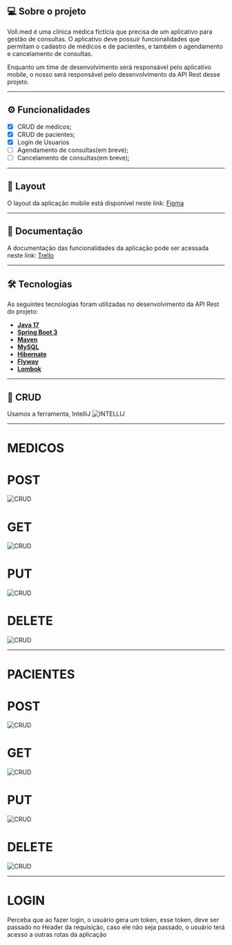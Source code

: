 ## 💻 Sobre o projeto

Voll.med é uma clínica médica fictícia que precisa de um aplicativo para gestão de consultas. O aplicativo deve possuir funcionalidades que permitam o cadastro de médicos e de pacientes, e também o agendamento e cancelamento de consultas.

Enquanto um time de desenvolvimento será responsável pelo aplicativo mobile, o nosso será responsável pelo desenvolvimento da API Rest desse projeto.

---

## ⚙️ Funcionalidades

- [x] CRUD de médicos;
- [x] CRUD de pacientes;
- [X] Login de Usuarios 
- [ ] Agendamento de consultas(em breve);
- [ ] Cancelamento de consultas(em breve);

---

## 🎨 Layout

O layout da aplicação mobile está disponível neste link: <a href="https://www.figma.com/file/N4CgpJqsg7gjbKuDmra3EV/Voll.med">Figma</a>

---

## 📄 Documentação

A documentação das funcionalidades da aplicação pode ser acessada neste link: <a href="https://trello.com/b/O0lGCsKb/api-voll-med">Trello</a>

---

## 🛠 Tecnologias

As seguintes tecnologias foram utilizadas no desenvolvimento da API Rest do projeto:

- **[Java 17](https://www.oracle.com/java)**
- **[Spring Boot 3](https://spring.io/projects/spring-boot)**
- **[Maven](https://maven.apache.org)**
- **[MySQL](https://www.mysql.com)**
- **[Hibernate](https://hibernate.org)**
- **[Flyway](https://flywaydb.org)**
- **[Lombok](https://projectlombok.org)**

---

## 📝 CRUD 

Usamos a ferramenta, IntelliJ
![INTELLIJ](./assets/gif1.gif)

-----------------------------------------------------------------------------------------------------------------------------

# MEDICOS 

# POST 
![CRUD](./assets/gif2.gif)

# GET 
![CRUD](./assets/gif3.gif)

# PUT  
![CRUD](./assets/gif4.gif)

# DELETE 
![CRUD](./assets/gif5.gif)

-----------------------------------------------------------------------------------------------------------------------------

# PACIENTES  

# POST 
![CRUD](./assets/gif2.gif)

# GET 
![CRUD](./assets/gif3.gif)

# PUT  
![CRUD](./assets/gif4.gif)

# DELETE 
![CRUD](./assets/gif5.gif)

-----------------------------------------------------------------------------------------------------------------------------

# LOGIN
Perceba que ao fazer login, o usuário gera um token, esse token, deve ser passado no Header da requisição, 
caso ele não seja passado, o usuário terá acesso a outras rotas da aplicação



